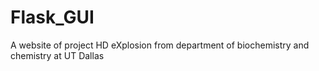 # Flask_GUI

A website of project HD eXplosion from department of biochemistry and chemistry at UT Dallas

